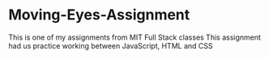 # Moving-Eyes-Assignment
This is one of my assignments from MIT Full Stack classes
This assignment had us practice working between JavaScript, HTML and CSS
